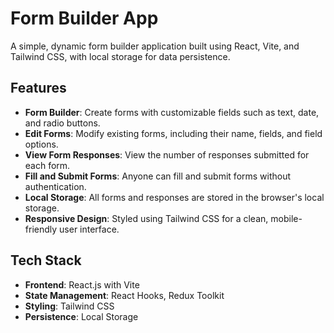 # Form Builder App
A simple, dynamic form builder application built using React, Vite, and Tailwind CSS, with local storage for data persistence.

## Features

- **Form Builder**: Create forms with customizable fields such as text, date, and radio buttons.
- **Edit Forms**: Modify existing forms, including their name, fields, and field options.
- **View Form Responses**: View the number of responses submitted for each form.
- **Fill and Submit Forms**: Anyone can fill and submit forms without authentication.
- **Local Storage**: All forms and responses are stored in the browser's local storage.
- **Responsive Design**: Styled using Tailwind CSS for a clean, mobile-friendly user interface.

## Tech Stack

- **Frontend**: React.js with Vite
- **State Management**: React Hooks, Redux Toolkit
- **Styling**: Tailwind CSS
- **Persistence**: Local Storage
